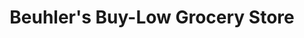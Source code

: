 ---
title: "Beuhler's Buy-Low Grocery Store"
url: /fairfield/beuhlers-buy-low-grocery-store/
shop: supermarket
---
